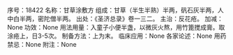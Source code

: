 序号：18422
名称：甘草涂敷方
组成：甘草（半生半熟）半两，矾石灰半两，人中白半两，密陀僧半两。
出处：《圣济总录》卷一三二。
主治：反花疮。
加减：None
功效：None
用法用量：入童子小便半盏，以微灰火熬，用竹篦搅成膏。取涂疮上，日3-5次。
制备方法：上为末。
临床应用：None
各家论述：None
用药禁忌：None
附注：None
